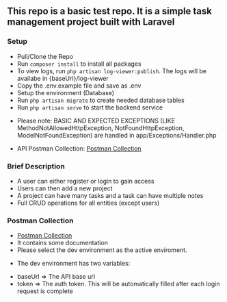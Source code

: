 ## This repo is a basic test repo. It is a simple task management project built with Laravel

### Setup

-   Pull/Clone the Repo
-   Run `composer install` to install all packages
-   To view logs, run `php artisan log-viewer:publish`. The logs will be availabe in {baseUrl}/log-viewer
-   Copy the .env.example file and save as .env
-   Setup the environment (Database)
-   Run `php artisan migrate` to create needed database tables
-   Run `php artisan serve` to start the backend service

*   Please note: BASIC AND EXPECTED EXCEPTIONS (LIKE MethodNotAllowedHttpException, NotFoundHttpException, ModelNotFoundException) are handled in app/Exceptions/Handler.php

*   API Postman Collection: [Postman Collection](https://documenter.getpostman.com/view/27334377/2s9YCAQpfu)

### Brief Description

-   A user can either register or login to gain access
-   Users can then add a new project
-   A project can have many tasks and a task can have multiple notes
-   Full CRUD operations for all entities (except users)

### Postman Collection

-   [Postman Collection](https://documenter.getpostman.com/view/27334377/2s9YCAQpfu)
-   It contains some documentation
-   Please select the dev environment as the active enviroment.

*   The dev environment has two variables:

-   baseUrl => The API base url
-   token => The auth token. This will be automatically filled after each login request is complete
